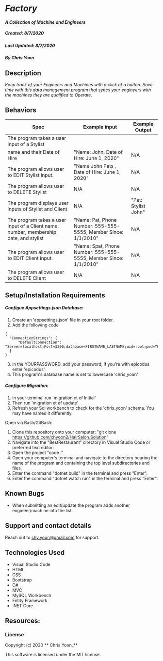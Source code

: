 #  _Factory_

#### _A Collection of Machine and Engineers_
##### __Created:__ 8/7/2020
##### __Last Updated:__ 8/7/2020 
##### By _**Chris Yoon**_  

## Description

_Keep track of your Engineers and Machines with a click of a button. Save time with this data management program that syncs your engineers with the machines they are qualified to Operate._

## Behaviors

| Spec| Example input | Example Output
| ----------- | ----------- | ----------- |
| The program takes a user input of a Stylist
name and their Date of Hire | "Name: John, Date of Hire: June 1, 2020" | N/A |
| The program allows user to EDIT Stylist input. | "Name John Pats , Date of Hire: June 1, 2020" | N/A |
| The program allows user to DELETE Stylist | N/A | N/A |
| The program displays user inputs of Stylist and Client | N/A | "Pat: Stylist John"|
| The program takes a user input of a Client name, number, membership date, and stylist | "Name: Pat, Phone Number: 555-555-5555, Member Since: 1/1/2010" | N/A |
| The program allows user to EDIT Client input. | "Name: Spat, Phone Number: 555-555-5555, Member Since: 1/1/2010"  | N/A |
| The program allows user to DELETE Client | N/A | N/A |

## Setup/Installation Requirements


##### Configue Appsettings.json Database:
1. Create an 'appsettings.json' file in your root folder.
2. Add the following code
```
{
  "ConnectionStrings": {
      "DefaultConnection": "Server=localhost;Port=3306;database=FIRSTNAME_LASTNAME;uid=root;pwd=YOURPASSWORD"
  }
}
```
3. In the YOURPASSWORD, add your password, if you're with epicodus enter 'epicodus'.
4. This program's database name is set to lowercase 'chris_yoon'

##### Configure Migration:
1. In your terminal run 'migration et ef Initial'
2. Then run 'migration et ef update'
3. Refresh your Sql workbench to check for the 'chris_yoon' schema. You may have named it differently.

Open via Bash/GitBash:

1. Clone this repository onto your computer:
    "git clone https://github.com/chyoon2/HairSalon.Solution"
2. Navigate into the "BestRestaurant" directory in Visual Studio Code or preferred text editor:
3. Open the project
    "code ."
4. Open your computer's terminal and navigate to the directory bearing the name of the program and containing the top level subdirectories and files.
5. Enter the command "dotnet build" in the terminal and press "Enter".
6. Enter the command "dotnet watch run" in the terminal and press "Enter".

## Known Bugs

* When submitting an edit/update the program adds another engineer/machine into the list.

## Support and contact details
Reach out to chy.yoon@gmail.com for support.

## Technologies Used

* Visual Studio Code
* HTML
* CSS
* Bootstrap
* C#
* MVC
* MySQL Workbench
* Entity Framework
* .NET Core

## Resources:

### License

Copyright (c) 2020 ** Chris Yoon_**

This software is licensed under the MIT license.